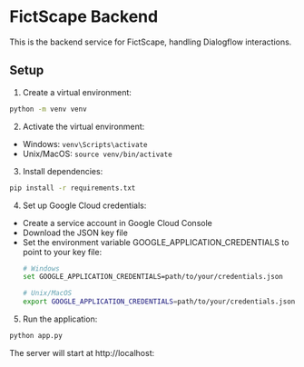 # FictScape Backend

This is the backend service for FictScape, handling Dialogflow interactions.

## Setup

1. Create a virtual environment:
```bash
python -m venv venv
```

2. Activate the virtual environment:
- Windows: `venv\Scripts\activate`
- Unix/MacOS: `source venv/bin/activate`

3. Install dependencies:
```bash
pip install -r requirements.txt
```

4. Set up Google Cloud credentials:
- Create a service account in Google Cloud Console
- Download the JSON key file
- Set the environment variable GOOGLE_APPLICATION_CREDENTIALS to point to your key file:
  ```bash
  # Windows
  set GOOGLE_APPLICATION_CREDENTIALS=path/to/your/credentials.json
  
  # Unix/MacOS
  export GOOGLE_APPLICATION_CREDENTIALS=path/to/your/credentials.json
  ```

5. Run the application:
```bash
python app.py
```

The server will start at http://localhost:
